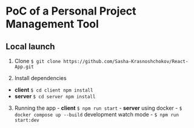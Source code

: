 # PoC of a Personal Project Management Tool

## Local launch

  1. Clone
  ```$ git clone https://github.com/Sasha-Krasnoshchokov/React-App.git```

  2. Install dependencies
   - **client** ```$ cd client npm install```
   - **server** ```$ cd server npm install```

   3. Running the app
    - **client** ```$ npm run start```
    - **server** 
    using docker - ```$ docker compose up --build```
    development watch mode - ```$ npm run start:dev```
